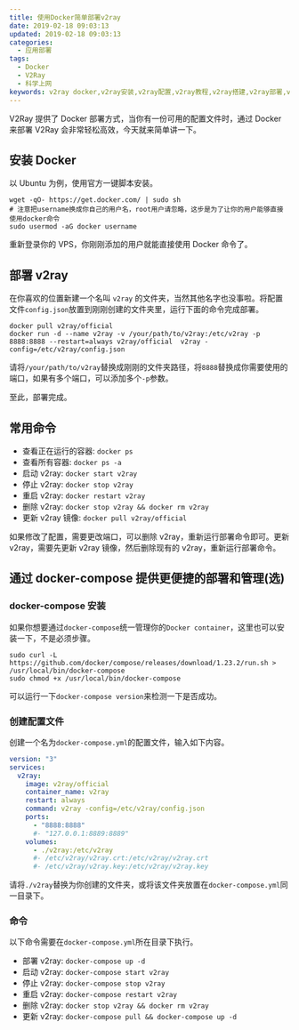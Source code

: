 ```yaml
---
title: 使用Docker简单部署v2ray
date: 2019-02-18 09:03:13
updated: 2019-02-18 09:03:13
categories:
  - 应用部署
tags:
  - Docker
  - V2Ray
  - 科学上网
keywords: v2ray docker,v2ray安装,v2ray配置,v2ray教程,v2ray搭建,v2ray部署,v2ray配置文件,v2ray命令
---
```


V2Ray 提供了 Docker 部署方式，当你有一份可用的配置文件时，通过 Docker 来部署 V2Ray 会非常轻松高效，今天就来简单讲一下。

<!--more-->

## 安装 Docker

以 Ubuntu 为例，使用官方一键脚本安装。

```shell
wget -qO- https://get.docker.com/ | sudo sh
# 注意把username换成你自己的用户名，root用户请忽略，这步是为了让你的用户能够直接使用docker命令
sudo usermod -aG docker username
```

重新登录你的 VPS，你刚刚添加的用户就能直接使用 Docker 命令了。

## 部署 v2ray

在你喜欢的位置新建一个名叫 `v2ray` 的文件夹，当然其他名字也没事啦。将配置文件`config.json`放置到刚刚创建的文件夹里，运行下面的命令完成部署。

```shell
docker pull v2ray/official
docker run -d --name v2ray -v /your/path/to/v2ray:/etc/v2ray -p 8888:8888 --restart=always v2ray/official  v2ray -config=/etc/v2ray/config.json
```

请将`/your/path/to/v2ray`替换成刚刚的文件夹路径，将`8888`替换成你需要使用的端口，如果有多个端口，可以添加多个`-p`参数。

至此，部署完成。

## 常用命令

- 查看正在运行的容器: `docker ps`
- 查看所有容器: `docker ps -a`
- 启动 v2ray: `docker start v2ray`
- 停止 v2ray: `docker stop v2ray`
- 重启 v2ray: `docker restart v2ray`
- 删除 v2ray: `docker stop v2ray && docker rm v2ray`
- 更新 v2ray 镜像: `docker pull v2ray/official`

如果修改了配置，需要更改端口，可以删除 v2ray，重新运行部署命令即可。更新 v2ray，需要先更新 v2ray 镜像，然后删除现有的 v2ray，重新运行部署命令。

## 通过 docker-compose 提供更便捷的部署和管理(选)

### docker-compose 安装

如果你想要通过`docker-compose`统一管理你的`Docker container`，这里也可以安装一下，不是必须步骤。

```shell
sudo curl -L https://github.com/docker/compose/releases/download/1.23.2/run.sh > /usr/local/bin/docker-compose
sudo chmod +x /usr/local/bin/docker-compose
```

可以运行一下`docker-compose version`来检测一下是否成功。

### 创建配置文件

创建一个名为`docker-compose.yml`的配置文件，输入如下内容。

```yaml
version: "3"
services:
  v2ray:
    image: v2ray/official
    container_name: v2ray
    restart: always
    command: v2ray -config=/etc/v2ray/config.json
    ports:
      - "8888:8888"
      #- "127.0.0.1:8889:8889"
    volumes:
      - ./v2ray:/etc/v2ray
      #- /etc/v2ray/v2ray.crt:/etc/v2ray/v2ray.crt
      #- /etc/v2ray/v2ray.key:/etc/v2ray/v2ray.key
```

请将`./v2ray`替换为你创建的文件夹，或将该文件夹放置在`docker-compose.yml`同一目录下。

### 命令

以下命令需要在`docker-compose.yml`所在目录下执行。

- 部署 v2ray: `docker-compose up -d`
- 启动 v2ray: `docker-compose start v2ray`
- 停止 v2ray: `docker-compose stop v2ray`
- 重启 v2ray: `docker-compose restart v2ray`
- 删除 v2ray: `docker stop v2ray && docker rm v2ray`
- 更新 v2ray: `docker-compose pull && docker-compose up -d`
